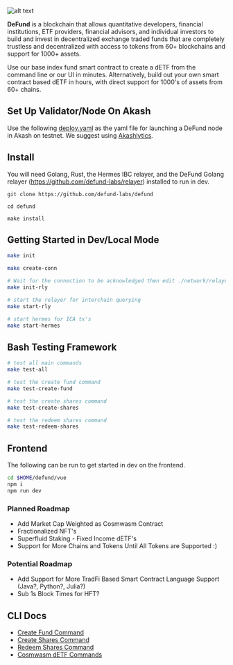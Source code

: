 ![alt text](https://defund.app/images/Defund-6-p-500.png)

**DeFund** is a blockchain that allows quantitative developers, financial institutions, ETF providers, financial advisors, and individual investors to build and invest in decentralized exchange traded funds that are completely trustless and decentralized with access to tokens from 60+ blockchains and support for 1000+ assets.

Use our base index fund smart contract to create a dETF from the command line or our UI in minutes. Alternatively, build out your own smart contract based dETF in hours, with direct support for 1000's of assets from 60+ chains.

## Set Up Validator/Node On Akash

Use the following [deploy.yaml](./testnet/private/deploy.yaml) as the yaml file for launching a DeFund node in Akash on testnet. We suggest using [Akashlytics](https://cloudmos.io/cloud-deploy).

## Install

You will need Golang, Rust, the Hermes IBC relayer, and the DeFund Golang relayer (https://github.com/defund-labs/relayer) installed to run in dev. 

```
git clone https://github.com/defund-labs/defund

cd defund

make install
```

## Getting Started in Dev/Local Mode

```bash
make init

make create-conn

# Wait for the connection to be acknowledged then edit ./network/relayer/config.yaml by changing the connection and client ids to match what your relayer returned
make init-rly

# start the relayer for interchain querying
make start-rly

# start hermes for ICA tx's
make start-hermes
```

## Bash Testing Framework
```bash
# test all main commands
make test-all

# test the create fund command
make test-create-fund

# test the create shares command
make test-create-shares

# test the redeem shares command
make test-redeem-shares
```

## Frontend
The following can be run to get started in dev on the frontend.
```bash
cd $HOME/defund/vue
npm i
npm run dev
```

### Planned Roadmap
* Add Market Cap Weighted as Cosmwasm Contract
* Fractionalized NFT's
* Superfluid Staking - Fixed Income dETF's
* Support for More Chains and Tokens Until All Tokens are Supported :)

### Potential Roadmap
* Add Support for More TradFi Based Smart Contract Language Support (Java?, Python?, Julia?)
* Sub 1s Block Times for HFT?

## CLI Docs
- [Create Fund Command](./x/etf/client/docs/create-etf.md)
- [Create Shares Command](./x/etf/client/docs/create-shares.md)
- [Redeem Shares Command](./x/etf/client/docs/redeem-shares.md)
- [Cosmwasm dETF Commands](./x/etf/client/docs/create-wasm-etf.md)
